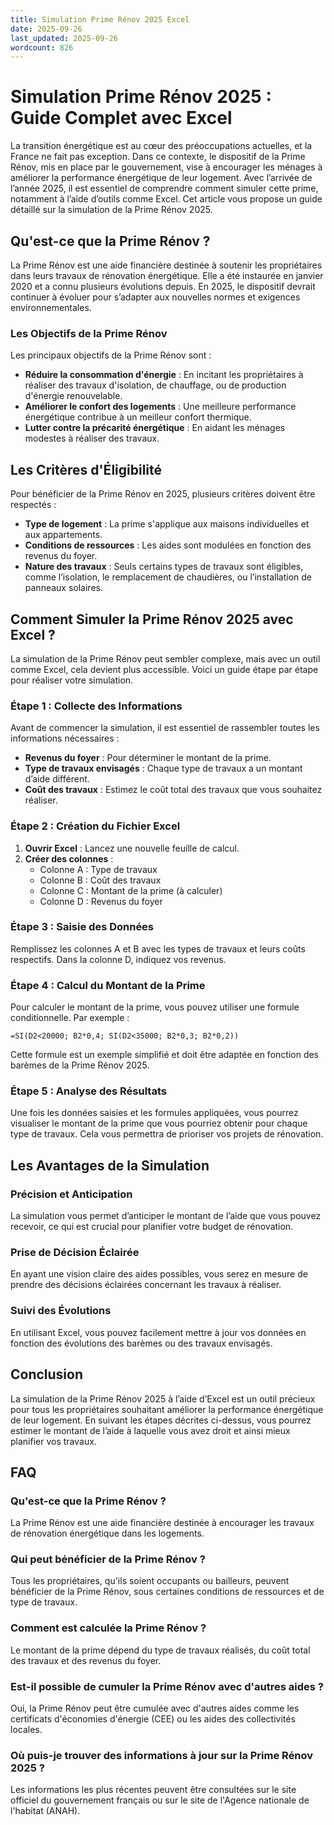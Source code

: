 ```yaml
---
title: Simulation Prime Rénov 2025 Excel
date: 2025-09-26
last_updated: 2025-09-26
wordcount: 826
---
```


# Simulation Prime Rénov 2025 : Guide Complet avec Excel

La transition énergétique est au cœur des préoccupations actuelles, et la France ne fait pas exception. Dans ce contexte, le dispositif de la Prime Rénov, mis en place par le gouvernement, vise à encourager les ménages à améliorer la performance énergétique de leur logement. Avec l’arrivée de l’année 2025, il est essentiel de comprendre comment simuler cette prime, notamment à l’aide d’outils comme Excel. Cet article vous propose un guide détaillé sur la simulation de la Prime Rénov 2025.

## Qu'est-ce que la Prime Rénov ?

La Prime Rénov est une aide financière destinée à soutenir les propriétaires dans leurs travaux de rénovation énergétique. Elle a été instaurée en janvier 2020 et a connu plusieurs évolutions depuis. En 2025, le dispositif devrait continuer à évoluer pour s’adapter aux nouvelles normes et exigences environnementales.

### Les Objectifs de la Prime Rénov

Les principaux objectifs de la Prime Rénov sont :

- **Réduire la consommation d'énergie** : En incitant les propriétaires à réaliser des travaux d'isolation, de chauffage, ou de production d'énergie renouvelable.
- **Améliorer le confort des logements** : Une meilleure performance énergétique contribue à un meilleur confort thermique.
- **Lutter contre la précarité énergétique** : En aidant les ménages modestes à réaliser des travaux.

## Les Critères d'Éligibilité

Pour bénéficier de la Prime Rénov en 2025, plusieurs critères doivent être respectés :

- **Type de logement** : La prime s'applique aux maisons individuelles et aux appartements.
- **Conditions de ressources** : Les aides sont modulées en fonction des revenus du foyer.
- **Nature des travaux** : Seuls certains types de travaux sont éligibles, comme l’isolation, le remplacement de chaudières, ou l’installation de panneaux solaires.

## Comment Simuler la Prime Rénov 2025 avec Excel ?

La simulation de la Prime Rénov peut sembler complexe, mais avec un outil comme Excel, cela devient plus accessible. Voici un guide étape par étape pour réaliser votre simulation.

### Étape 1 : Collecte des Informations

Avant de commencer la simulation, il est essentiel de rassembler toutes les informations nécessaires :

- **Revenus du foyer** : Pour déterminer le montant de la prime.
- **Type de travaux envisagés** : Chaque type de travaux a un montant d’aide différent.
- **Coût des travaux** : Estimez le coût total des travaux que vous souhaitez réaliser.

### Étape 2 : Création du Fichier Excel

1. **Ouvrir Excel** : Lancez une nouvelle feuille de calcul.
2. **Créer des colonnes** : 
   - Colonne A : Type de travaux
   - Colonne B : Coût des travaux
   - Colonne C : Montant de la prime (à calculer)
   - Colonne D : Revenus du foyer

### Étape 3 : Saisie des Données

Remplissez les colonnes A et B avec les types de travaux et leurs coûts respectifs. Dans la colonne D, indiquez vos revenus.

### Étape 4 : Calcul du Montant de la Prime

Pour calculer le montant de la prime, vous pouvez utiliser une formule conditionnelle. Par exemple :

```excel
=SI(D2<20000; B2*0,4; SI(D2<35000; B2*0,3; B2*0,2))
```

Cette formule est un exemple simplifié et doit être adaptée en fonction des barèmes de la Prime Rénov 2025.

### Étape 5 : Analyse des Résultats

Une fois les données saisies et les formules appliquées, vous pourrez visualiser le montant de la prime que vous pourriez obtenir pour chaque type de travaux. Cela vous permettra de prioriser vos projets de rénovation.

## Les Avantages de la Simulation

### Précision et Anticipation

La simulation vous permet d’anticiper le montant de l’aide que vous pouvez recevoir, ce qui est crucial pour planifier votre budget de rénovation.

### Prise de Décision Éclairée

En ayant une vision claire des aides possibles, vous serez en mesure de prendre des décisions éclairées concernant les travaux à réaliser.

### Suivi des Évolutions

En utilisant Excel, vous pouvez facilement mettre à jour vos données en fonction des évolutions des barèmes ou des travaux envisagés.

## Conclusion

La simulation de la Prime Rénov 2025 à l’aide d’Excel est un outil précieux pour tous les propriétaires souhaitant améliorer la performance énergétique de leur logement. En suivant les étapes décrites ci-dessus, vous pourrez estimer le montant de l’aide à laquelle vous avez droit et ainsi mieux planifier vos travaux.

## FAQ

### Qu'est-ce que la Prime Rénov ?

La Prime Rénov est une aide financière destinée à encourager les travaux de rénovation énergétique dans les logements.

### Qui peut bénéficier de la Prime Rénov ?

Tous les propriétaires, qu'ils soient occupants ou bailleurs, peuvent bénéficier de la Prime Rénov, sous certaines conditions de ressources et de type de travaux.

### Comment est calculée la Prime Rénov ?

Le montant de la prime dépend du type de travaux réalisés, du coût total des travaux et des revenus du foyer.

### Est-il possible de cumuler la Prime Rénov avec d'autres aides ?

Oui, la Prime Rénov peut être cumulée avec d'autres aides comme les certificats d'économies d'énergie (CEE) ou les aides des collectivités locales.

### Où puis-je trouver des informations à jour sur la Prime Rénov 2025 ?

Les informations les plus récentes peuvent être consultées sur le site officiel du gouvernement français ou sur le site de l'Agence nationale de l'habitat (ANAH).